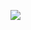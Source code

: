 ![](app/assets/images/https://github.com/ericflor/Job-Board/blob/master/app/assets/images/Screen%20Shot%202019-02-20%20at%201.17.50%20PM.png)
